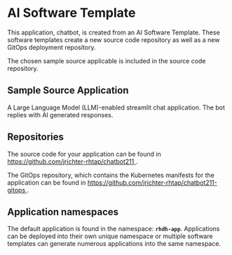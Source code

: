 # AI Software Template

This application, chatbot, is created from an AI Software Template. These software templates create a new source code repository as well as a new GitOps deployment repository.

The chosen sample source applicable is included in the source code repository.

## Sample Source Application

A Large Language Model (LLM)-enabled streamlit chat application. The bot replies with AI generated responses.

## Repositories

The source code for your application can be found in [https://github.com/jrichter-rhtap/chatbot211 ](https://github.com/jrichter-rhtap/chatbot211 ).
 
The GitOps repository, which contains the Kubernetes manifests for the application can be found in 
[https://github.com/jrichter-rhtap/chatbot211-gitops ](https://github.com/jrichter-rhtap/chatbot211-gitops ). 

## Application namespaces 

The default application is found in the namespace: **`rhdh-app`**. Applications can be deployed into their own unique namespace or multiple software templates can generate numerous applications into the same namespace.